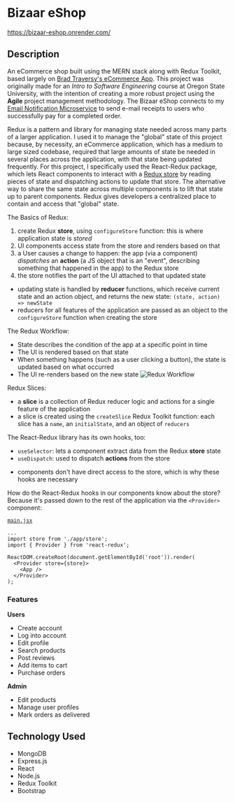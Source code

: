﻿# Bizaar eShop

https://bizaar-eshop.onrender.com/

## Description
An eCommerce shop built using the MERN stack along with Redux Toolkit, based largely on [Brad Traversy's eCommerce App](https://github.com/bradtraversy/proshop-v2). This project was originally made for an *Intro to Software Engineering* course at Oregon State University, with the intention of creating a more robust project using the **Agile** project management methodology. The Bizaar eShop connects to my [Email Notification Microservice](https://github.com/dreniff3/osu-cs361-microservice) to send e-mail receipts to users who successfully pay for a completed order.  

Redux is a pattern and library for managing state needed across many parts of a larger application. I used it to manage the "global" state of this project because, by necessity, an eCommerce application, which has a medium to large sized codebase, required that large amounts of state be needed in several places across the application, with that state being updated frequently. For this project, I specifically used the React-Redux package, which lets React components to interact with a [Redux store](https://github.com/dreniff3/Bizaar-eShop/blob/main/frontend/src/store.js) by reading pieces of state and dispatching actions to update that store. The alternative way to share the same state across multiple components is to lift that state up to parent components. Redux gives developers a centralized place to contain and access that "global" state.

The Basics of Redux:

1. create Redux **store**, using `configureStore` function: this is where application state is *stored*
2. UI components access state from the store and renders based on that
3. a User causes a change to happen: the app (via a component) *dispatches* an **action** (a JS object that is an "event", describing something that happened in the app) to the Redux store
4. the store notifies the part of the UI attached to that updated state
* updating state is handled by **reducer** functions, which receive current state and an action object, and returns the new state: `(state, action) => newState`
* reducers for all features of the application are passed as an object to the `configureStore` function when creating the store

The Redux Workflow:
- State describes the condition of the app at a specific point in time
- The UI is rendered based on that state
- When something happens (such as a user clicking a button), the state is updated based on what occurred
- The UI re-renders based on the new state
![Redux Workflow](https://redux.js.org/assets/images/one-way-data-flow-04fe46332c1ccb3497ecb04b94e55b97.png)

Redux Slices: 
- a **slice** is a collection of Redux reducer logic and actions for a single feature of the application
- a slice is created using the `createSlice` Redux Toolkit function: each slice has a `name`, an `initialState`, and an object of `reducers`

The React-Redux library has its own hooks, too: 
- `useSelector`: lets a component extract data from the Redux **store** state
- `useDispatch`: used to dispatch **actions** from the store
* components don't have direct access to the store, which is why these hooks are necessary

How do the React-Redux hooks in our components know about the store? Because it's passed down to the rest of the application via the `<Provider>` component:

[`main.jsx`](https://github.com/dreniff3/Bizaar-eShop/blob/main/frontend/src/main.jsx)
```
...
import store from './app/store';
import { Provider } from 'react-redux';

ReactDOM.createRoot(document.getElementById('root')).render(
  <Provider store={store}>
    <App />
  </Provider>
);
```

### Features
**Users**
- Create account
- Log into account
- Edit profile
- Search products
- Post reviews
- Add items to cart
- Purchase orders

**Admin**
- Edit products
- Manage user profiles
- Mark orders as delivered

## Technology Used
- MongoDB
- Express.js
- React
- Node.js
- Redux Toolkit
- Bootstrap
